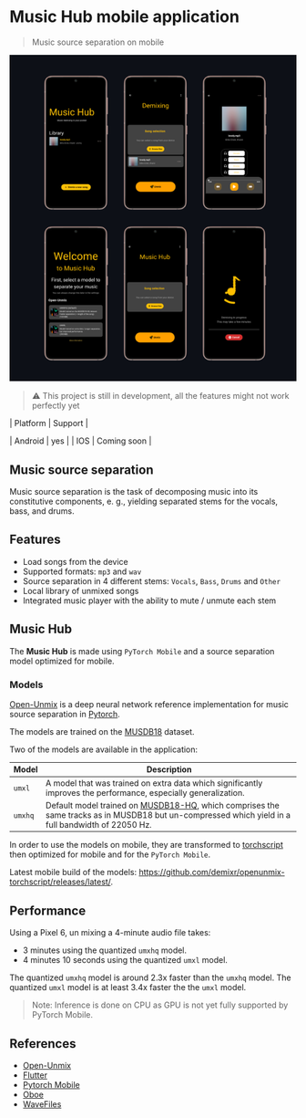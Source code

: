 # Music Hub mobile application

> Music source separation on mobile

<p align="center">
	<img src="doc/screens.png" />
</p>



> :warning: This project is still in development, all the features might not work perfectly yet


| Platform | Support            |

| Android  |  yes               |
| IOS      | Coming soon        |



## Music source separation

Music source separation is the task of decomposing music into its constitutive components, e. g., yielding separated stems for the vocals, bass, and drums.



## Features

* Load songs from the device
* Supported formats: `mp3` and `wav`
* Source separation in 4 different stems: `Vocals`, `Bass`, `Drums` and `Other`
* Local library of unmixed songs
* Integrated music player with the ability to mute / unmute each stem



## Music Hub

The **Music Hub** is made using `PyTorch Mobile` and a source separation model optimized for mobile.



### Models

[Open-Unmix](https://github.com/sigsep/open-unmix-pytorch) is a deep neural network reference implementation for music source separation in [Pytorch](https://pytorch.org/).

The models are trained on the [MUSDB18](https://sigsep.github.io/datasets/musdb.html) dataset.



Two of the models are available in the application:

| Model   | Description                                                  |
| ------- | ------------------------------------------------------------ |
| `umxl`  | A model that was trained on extra data which significantly improves the performance, especially generalization. |
| `umxhq` | Default model trained on [MUSDB18-HQ](https://sigsep.github.io/datasets/musdb.html#uncompressed-wav), which comprises the same tracks as in MUSDB18 but un-compressed which yield in a full bandwidth of 22050 Hz. |


In order to use the models on mobile, they are transformed to [torchscript](https://pytorch.org/docs/stable/jit.html) then optimized for mobile and for the `PyTorch Mobile`.



Latest mobile build of the models: https://github.com/demixr/openunmix-torchscript/releases/latest/.

## Performance

Using a Pixel 6, un mixing a 4-minute audio file takes:
* 3 minutes using the quantized `umxhq` model.
* 4 minutes 10 seconds using the quantized `umxl` model.

The quantized `umxhq` model is around 2.3x faster than the `umxhq` model.
The quantized `umxl` model is at least 3.4x faster the the `umxl` model.

> Note: Inference is done on CPU as GPU is not yet fully supported by PyTorch Mobile.







## References

* [Open-Unmix](https://sigsep.github.io/open-unmix/)
* [Flutter](https://docs.flutter.dev/)
* [Pytorch Mobile](https://pytorch.org/mobile/home/)
* [Oboe](https://github.com/google/oboe)
* [WaveFiles](http://www.labbookpages.co.uk/audio/javaWavFiles.html)
